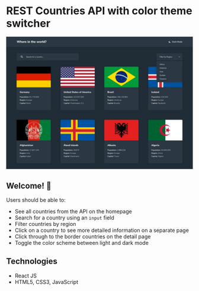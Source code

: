 # REST Countries API with color theme switcher

![REST Countries API with color theme switcher coding challenge](./design/desktop-design-home-dark.jpg)

## Welcome! 👋

Users should be able to:

- See all countries from the API on the homepage
- Search for a country using an `input` field
- Filter countries by region
- Click on a country to see more detailed information on a separate page
- Click through to the border countries on the detail page
- Toggle the color scheme between light and dark mode

## Technologies
  - React JS
  - HTML5, CSS3, JavaScript
